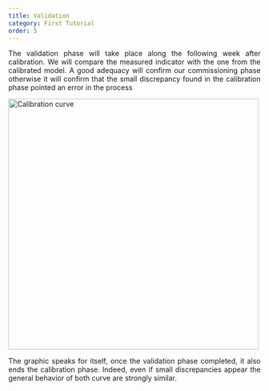 ```yaml
---
title: Validation
category: First Tutorial
order: 5
---
```

<p align ='justify'> The validation phase will take place along the following week after calibration. We will compare the measured indicator with the one from the calibrated model. A good adequacy will confirm our commissioning phase otherwise it will confirm that the small discrepancy found in the calibration phase pointed an error in the process </p>

<img src="WoodCurve.png" alt="Calibration curve" style="width: 500px;" align ="middle"/>

<p align ="justify"> The graphic speaks for itself, once the validation phase completed, it also ends the calibration phase. Indeed, even if small discrepancies appear the general behavior of both curve are strongly similar. </p>
